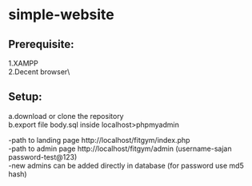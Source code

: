 # simple-website

## Prerequisite:
1.XAMPP \
2.Decent browser\

## Setup:
a.download or clone the repository <br/>
b.export file body.sql inside localhost>phpmyadmin

-path to landing page http://localhost/fitgym/index.php <br/>
-path to admin page http://localhost/fitgym/admin (username-sajan password-test@123)<br>
-new admins can be added directly in database (for password use md5 hash)

